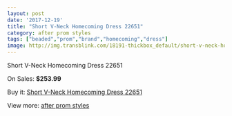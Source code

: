 ```yaml
---
layout: post
date: '2017-12-19'
title: "Short V-Neck Homecoming Dress 22651"
category: after prom styles
tags: ["beaded","prom","brand","homecoming","dress"]
image: http://img.transblink.com/18191-thickbox_default/short-v-neck-homecoming-dress-22651.jpg
---
```

Short V-Neck Homecoming Dress 22651

On Sales: **$253.99**
<a href="https://www.transblink.com/en/after-prom-styles/5697-short-v-neck-homecoming-dress-22651.html"><amp-img layout="responsive" width="600" height="600" src="//img.transblink.com/18191-thickbox_default/short-v-neck-homecoming-dress-22651.jpg" alt="Short V-Neck Homecoming Dress 22651 0" /></a>
<a href="https://www.transblink.com/en/after-prom-styles/5697-short-v-neck-homecoming-dress-22651.html"><amp-img layout="responsive" width="600" height="600" src="//img.transblink.com/18194-thickbox_default/short-v-neck-homecoming-dress-22651.jpg" alt="Short V-Neck Homecoming Dress 22651 1" /></a>
<a href="https://www.transblink.com/en/after-prom-styles/5697-short-v-neck-homecoming-dress-22651.html"><amp-img layout="responsive" width="600" height="600" src="//img.transblink.com/18193-thickbox_default/short-v-neck-homecoming-dress-22651.jpg" alt="Short V-Neck Homecoming Dress 22651 2" /></a>
<a href="https://www.transblink.com/en/after-prom-styles/5697-short-v-neck-homecoming-dress-22651.html"><amp-img layout="responsive" width="600" height="600" src="//img.transblink.com/18192-thickbox_default/short-v-neck-homecoming-dress-22651.jpg" alt="Short V-Neck Homecoming Dress 22651 3" /></a>

Buy it: [Short V-Neck Homecoming Dress 22651](https://www.transblink.com/en/after-prom-styles/5697-short-v-neck-homecoming-dress-22651.html "Short V-Neck Homecoming Dress 22651")

View more: [after prom styles](https://www.transblink.com/en/55-after-prom-styles "after prom styles")